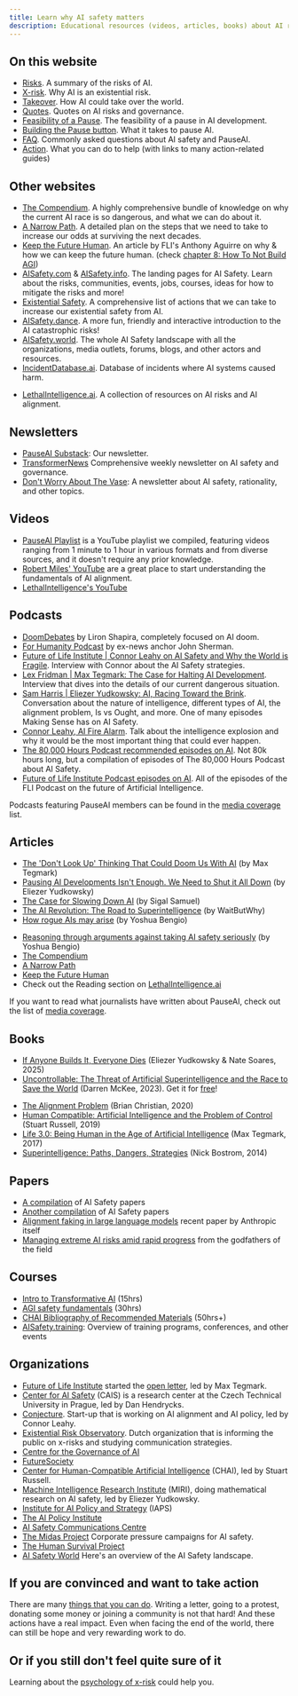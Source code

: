 ```yaml
---
title: Learn why AI safety matters
description: Educational resources (videos, articles, books) about AI risks and AI alignment
---
```


<script>
import NewsletterSignup from '$lib/components/NewsletterSignup.svelte';
</script>

<NewsletterSignup />

## On this website

- [Risks](/risks). A summary of the risks of AI.
- [X-risk](/xrisk). Why AI is an existential risk.
- [Takeover](/ai-takeover). How AI could take over the world.
- [Quotes](/quotes). Quotes on AI risks and governance.
- [Feasibility of a Pause](/feasibility). The feasibility of a pause in AI development.
- [Building the Pause button](/building-the-pause-button). What it takes to pause AI.
- [FAQ](/faq). Commonly asked questions about AI safety and PauseAI.
- [Action](/action). What you can do to help (with links to many action-related guides)

## Other websites

- [The Compendium](https://www.thecompendium.ai/). A highly comprehensive bundle of knowledge on why the current AI race is so dangerous, and what we can do about it.
- [A Narrow Path](https://www.narrowpath.co/). A detailed plan on the steps that we need to take to increase our odds at surviving the next decades.
- [Keep the Future Human](https://keepthefuturehuman.ai/). An article by FLI's Anthony Aguirre on why & how we can keep the future human. (check [chapter 8: How To Not Build AGI](https://keepthefuturehuman.ai/chapter-8-how-to-not-build-agi/))
- [AISafety.com](https://www.aisafety.com) & [AISafety.info](https://aisafety.info). The landing pages for AI Safety. Learn about the risks, communities, events, jobs, courses, ideas for how to mitigate the risks and more!
- [Existential Safety](https://existentialsafety.org/). A comprehensive list of actions that we can take to increase our existential safety from AI.
- [AISafety.dance](https://aisafety.dance). A more fun, friendly and interactive introduction to the AI catastrophic risks!
- [AISafety.world](https://aisafety.world/tiles/). The whole AI Safety landscape with all the organizations, media outlets, forums, blogs, and other actors and resources.
- [IncidentDatabase.ai](https://incidentdatabase.ai/). Database of incidents where AI systems caused harm.
<!-- [NavigatingAIRisks.ai](https://www.navigatingrisks.ai/). A blog with various interesting articles. - [PauseAI.info](https://pauseai.info). Check out the rest of the PauseAI site here for loads of related infomation and [resources](/learn), useful [actions](/action), expert [quotes](/quotes), short one-pager [flyers](PauseAI_flyer.pdf), related [faqs](/faq), etc. -->
- [LethalIntelligence.ai](https://lethalintelligence.ai/). A collection of resources on AI risks and AI alignment.

## Newsletters

- [PauseAI Substack](https://pauseai.substack.com/): Our newsletter.
- [TransformerNews](https://www.transformernews.ai/) Comprehensive weekly newsletter on AI safety and governance.
- [Don't Worry About The Vase](https://thezvi.substack.com/): A newsletter about AI safety, rationality, and other topics.

## Videos

<!-- Better to link to the playlist I think.
- [Kurzgesagt - A.I. ‐ Humanity's Final Invention?](https://www.youtube.com/watch?v=fa8k8IQ1_X0) (20 mins). The history of AI, and an introduction to the concept of superintelligence.
- [80k hours - Could AI wipe out humanity?](https://youtu.be/qzyEgZwfkKY?si=ief1l2PpkZ7_s6sq) (10 mins). A great introduction to the problem, from a down-to-earth perspective.
- [Superintelligent AI Should Worry You...](https://www.youtube.com/watch?v=xBqU1QxCao8) (1 min). The best super short introduction.
- [Don't look up - The Documentary: The Case For AI As An Existential Threat](https://www.youtube.com/watch?v=U1eyUjVRir4) (17 mins). Powerful and nicely edited documentary about the dangers of AI, with many expert quotes from interviews.
- [Countries create AI for reasons](https://youtu.be/-9V9cIixPbM?si=L9q6PF2D6h_EBEwF) (10 mins). Caricature of the race to a superintelligence and its dangers.
- [Max Tegmark | Ted Talk (2023)](https://www.youtube.com/watch?v=xUNx_PxNHrY) (15 mins). AI capabilities are improving quicker than expected.
- [Tristan Harris | Nobel Prize Summit 2023](https://www.youtube.com/watch?v=6lVBp2XjWsg) (15 mins). Talk in why we need to "Embrace our paleolithic brains, upgrade our medieval institutions and bind god-like technology".
- [Sam Harris | Can we build AI without losing control over it?](https://www.youtube.com/watch?v=8nt3edWLgIg) (15 mins). Ted talk about the crazy situation we're in.
- [Ilya: the AI scientist shaping the world](https://youtu.be/9iqn1HhFJ6c?si=WnzvpdsPtgCvqAZg) (12 mins). Co-founder and former Chief Scientist at OpenAI explains how AGI will take control over everything and that's why we must teach them to care for humans.
- [Exploring the dangers from Artificial Intelligence](https://www.youtube.com/watch?v=sPyu_dTSma0&t=1328s) (25 mins). Summary of cybersecurity, biohazard and power-seeking AI risks.
- [Why this top AI guru thinks we might be in extinction level trouble | The InnerView](https://youtu.be/YZjmZFDx-pA?si=Y7QUxTaJcuC6LVji) (26 mins). Interview with Connor Leahy on AI X-risks on television.
- [The AI Dilemma](https://www.youtube.com/watch?v=xoVJKj8lcNQ&t=1903s) (1hr). Presentation about the dangers of AI and the race which AI companies are stuck in.
-->

- [PauseAI Playlist](https://www.youtube.com/playlist?list=PLI46NoubGtIJa0JVCBR-9CayxCOmU0EJt) is a YouTube playlist we compiled, featuring videos ranging from 1 minute to 1 hour in various formats and from diverse sources, and it doesn't require any prior knowledge.
- [Robert Miles' YouTube](https://www.youtube.com/watch?v=tlS5Y2vm02c&list=PLfHsskCxi_g-c62a_dmsNuHynaXsRQm40) are a great place to start understanding the fundamentals of AI alignment.
- [LethalIntelligence's YouTube](https://www.youtube.com/channel/UCLwop3J1O7wL-PNWGjQw8fg)

## Podcasts

- [DoomDebates](https://www.youtube.com/@DoomDebates) by Liron Shapira, completely focused on AI doom.
- [For Humanity Podcast](https://www.youtube.com/@ForHumanityPodcast) by ex-news anchor John Sherman.
- [Future of Life Institute | Connor Leahy on AI Safety and Why the World is Fragile](https://youtu.be/cSL3Zau1X8g?si=0X3EKoxZ80_HN9Rl&t=1803). Interview with Connor about the AI Safety strategies.
- [Lex Fridman | Max Tegmark: The Case for Halting AI Development](https://youtu.be/VcVfceTsD0A?t=1547). Interview that dives into the details of our current dangerous situation.
- [Sam Harris | Eliezer Yudkowsky: AI, Racing Toward the Brink](https://samharris.org/episode/SE60B0CF4B8). Conversation about the nature of intelligence, different types of AI, the alignment problem, Is vs Ought, and more. One of many episodes Making Sense has on AI Safety.
- [Connor Leahy, AI Fire Alarm](https://youtu.be/pGjyiqJZPJo?t=2510). Talk about the intelligence explosion and why it would be the most important thing that could ever happen.
- [The 80,000 Hours Podcast recommended episodes on AI](https://80000hours.org/podcast/on-artificial-intelligence/). Not 80k hours long, but a compilation of episodes of The 80,000 Hours Podcast about AI Safety.
- [Future of Life Institute Podcast episodes on AI](https://futureoflife.org/podcast/?_category_browser=ai). All of the episodes of the FLI Podcast on the future of Artificial Intelligence.

Podcasts featuring PauseAI members can be found in the [media coverage](/press) list.

## Articles

- [The 'Don't Look Up' Thinking That Could Doom Us With AI](https://time.com/6273743/thinking-that-could-doom-us-with-ai/) (by Max Tegmark)
- [Pausing AI Developments Isn't Enough. We Need to Shut it All Down](https://time.com/6266923/ai-eliezer-yudkowsky-open-letter-not-enough/) (by Eliezer Yudkowsky)
- [The Case for Slowing Down AI](https://www.vox.com/the-highlight/23621198/artificial-intelligence-chatgpt-openai-existential-risk-china-ai-safety-technology) (by Sigal Samuel)
- [The AI Revolution: The Road to Superintelligence](https://waitbutwhy.com/2015/01/artificial-intelligence-revolution-1.html) (by WaitButWhy)
- [How rogue AIs may arise](https://yoshuabengio.org/2023/05/22/how-rogue-ais-may-arise/) (by Yoshua Bengio)
<!-- - [a casual intro to AI doom and alignment](https://carado.moe/ai-doom.html)
I like it and the fact that is a more light reading, but I'm not sure if I want to put it because it defines alignment as just the technical stuff and redirects people to just do technical work -->
- [Reasoning through arguments against taking AI safety seriously](https://yoshuabengio.org/2024/07/09/reasoning-through-arguments-against-taking-ai-safety-seriously/) (by Yoshua Bengio)
- [The Compendium](https://www.thecompendium.ai/)
- [A Narrow Path](https://www.narrowpath.co/)
- [Keep the Future Human](https://keepthefuturehuman.ai/)
- Check out the Reading section on [LethalIntelligence.ai](https://lethalintelligence.ai/reading-time/)

If you want to read what journalists have written about PauseAI, check out the list of [media coverage](/press).

## Books

<!-- - [AI: Unexplainable, Unpredictable, Uncontrollable](https://www.goodreads.com/book/show/197554072-ai) (Roman Yampolskiy, 2024)
I haven't heard good things about it yet -->

- [If Anyone Builds It, Everyone Dies](https://ifanyonebuildsit.com/) (Eliezer Yudkowsky & Nate Soares, 2025)
- [Uncontrollable: The Threat of Artificial Superintelligence and the Race to Save the World](https://www.goodreads.com/book/show/202416160-uncontrollable) (Darren McKee, 2023). Get it for [free](https://impactbooks.store/cart/47288196366640:1?discount=UNCON-P3SFRS)!
<!-- - [The Precipice: Existential Risk and the Future of Humanity](https://www.goodreads.com/en/book/show/50485582-the-precipice) (Toby Ord, 2020)
I love this book, but just a fraction of it is about AI --> 
- [The Alignment Problem](https://www.goodreads.com/book/show/50489349-the-alignment-problem) (Brian Christian, 2020)
- [Human Compatible: Artificial Intelligence and the Problem of Control](https://www.goodreads.com/en/book/show/44767248) (Stuart Russell, 2019)
- [Life 3.0: Being Human in the Age of Artificial Intelligence](https://www.goodreads.com/en/book/show/34272565) (Max Tegmark, 2017)
- [Superintelligence: Paths, Dangers, Strategies](https://www.goodreads.com/en/book/show/20527133) (Nick Bostrom, 2014)
<!-- - [Our Final Invention: Artificial Intelligence and the End of the Human Era](https://www.goodreads.com/en/book/show/17286699) (James Barrat, 2013)
not well rated + kind of old -->

## Papers

- [A compilation](https://arkose.org/aisafety) of AI Safety papers
- [Another compilation](https://futureoflife.org/resource/introductory-resources-on-ai-risks/#toc-44245428-2) of AI Safety papers
- [Alignment faking in large language models](https://www.anthropic.com/news/alignment-faking) recent paper by Anthropic itself
- [Managing extreme AI risks amid rapid progress](https://www.science.org/doi/abs/10.1126/science.adn0117) from the godfathers of the field

## Courses

- [Intro to Transformative AI](https://aisafetyfundamentals.com/intro-to-tai/) (15hrs)
- [AGI safety fundamentals](https://www.agisafetyfundamentals.com/) (30hrs)
- [CHAI Bibliography of Recommended Materials](https://humancompatible.ai/bibliography) (50hrs+)
- [AISafety.training](https://aisafety.training/): Overview of training programs, conferences, and other events

## Organizations

- [Future of Life Institute](https://futureoflife.org/cause-area/artificial-intelligence/) started the [open letter](https://futureoflife.org/open-letter/pause-giant-ai-experiments/), led by Max Tegmark.
- [Center for AI Safety](https://www.safe.ai/) (CAIS) is a research center at the Czech Technical University in Prague, led by Dan Hendrycks.
- [Conjecture](https://www.conjecture.dev/). Start-up that is working on AI alignment and AI policy, led by Connor Leahy.
- [Existential Risk Observatory](https://existentialriskobservatory.org/). Dutch organization that is informing the public on x-risks and studying communication strategies.
- [Centre for the Governance of AI](https://www.governance.ai/)
- [FutureSociety](https://thefuturesociety.org/about-us/)
- [Center for Human-Compatible Artificial Intelligence](https://humancompatible.ai/about/) (CHAI), led by Stuart Russell.
- [Machine Intelligence Research Institute](https://intelligence.org/) (MIRI), doing mathematical research on AI safety, led by Eliezer Yudkowsky.
- [Institute for AI Policy and Strategy](https://www.iaps.ai/) (IAPS)
- [The AI Policy Institute](https://theaipi.org/)
- [AI Safety Communications Centre](https://aiscc.org/2023/11/01/yougov-poll-83-of-brits-demand-companies-prove-ai-systems-are-safe-before-release/)
- [The Midas Project](https://www.themidasproject.com/) Corporate pressure campaigns for AI safety.
- [The Human Survival Project](https://thehumansurvivalproject.org/)
- [AI Safety World](https://aisafety.world/) Here's an overview of the AI Safety landscape.

## If you are convinced and want to take action

There are many [things that you can do](/action).
Writing a letter, going to a protest, donating some money or joining a community is not that hard!
And these actions have a real impact.
Even when facing the end of the world, there can still be hope and very rewarding work to do.

## Or if you still don't feel quite sure of it

Learning about the [psychology of x-risk](/psychology-of-x-risk) could help you.
